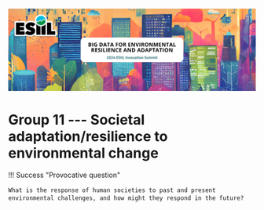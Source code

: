 ![](./assets/esiil_content/Summit_Header.png)

# Group 11 --- Societal adaptation/resilience to environmental change 

!!! Success "Provocative question"

    What is the response of human societies to past and present environmental challenges, and how might they respond in the future?



